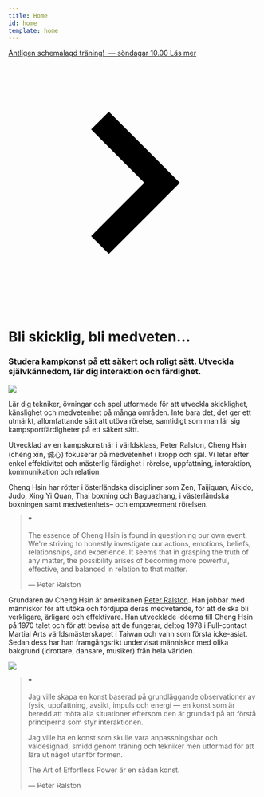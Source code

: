 ```yaml
---
title: Home
id: home
template: home
---
```

<div class="max-w-2xl mx-auto text-center py-4 lg:px-4 -mt-8">
    <a href="/training" class="no-underline">
        <div class="px-4 py-2 bg-indigo-600 items-center text-indigo-100 leading-none rounded rounded-full flex lg:inline-flex shadow-md">
            <span class="inline-block font-semibold mr-4 text-left flex-auto text-center sm:text-left leading-snug flex flex-wrap justify-center">
                <span>Äntligen schemalagd träning!</span> <span>&nbsp;&mdash; söndagar 10.00</span>
            </span>
            <span class="flex rounded sm:rounded-full bg-green-100 uppercase px-2 py-1 text-xs font-bold mr-3 text-green-500">Läs mer</span>
            <svg class="fill-current opacity-75 h-6 w-6" xmlns="http://www.w3.org/2000/svg" viewBox="0 0 20 20">
                <path d="M12.95 10.707l.707-.707L8 4.343 6.586 5.757 10.828 10l-4.242 4.243L8 15.657l4.95-4.95z"/></svg>
        </div>
    </a>
</div>

<h1 class="text-indigo-900 text-center mt-6">Bli skicklig, bli medveten&hellip;</h1>
<h3 class="text-indigo-900 text-center lg:mx-16">
    Studera kampkonst på ett säkert och roligt sätt.
    Utveckla självkännedom, lär dig interaktion och färdighet.
</h3>

<div class="flow-root">
    <img src="/assets/Image-51.png" class="w-64 mx-auto sm:mx-0 sm:float-right sm:ml-8 mb-2 shadow-md p-2 bg-gray-200">
    <p>
        Lär dig tekniker, övningar och spel utformade för att utveckla skicklighet, känslighet och medvetenhet på många områden.
        Inte bara det, det ger ett utmärkt, allomfattande sätt att utöva rörelse, samtidigt som man lär sig kampsportfärdigheter på ett säkert sätt.
    </p>
        Utvecklad av en kampskonstnär i världsklass, Peter Ralston, Cheng Hsin (chéng xīn, 诚心) fokuserar på medvetenhet i kropp och själ. Vi letar efter
        enkel effektivitet och mästerlig färdighet i rörelse, uppfattning, interaktion, kommunikation och relation.
    </p>
    <p>
        Cheng Hsin har rötter i österländska discipliner som Zen, Taijiquan, Aikido, Judo, Xing Yi Quan, Thai boxning och Baguazhang,
        i västerländska boxningen samt medvetenhets&ndash; och empowerment rörelsen.
    </p>
<blockquote class="mt-6 sm:ml-2 md:ml-8 md:mr-4 pl-4 md:pl-8 border-l border-indigo-400 italic relative">
    <span class="font-serif text-6xl text-indigo-600 opacity-50 absolute top-0 left-0 z-10" style="left: -0.2em; top: -0.5em;">❞</span>
    <p>
        The essence of Cheng Hsin is found in questioning our own event. We're striving to honestly investigate our actions,
        emotions, beliefs, relationships, and experience. It seems that in grasping the truth of any matter, the possibility arises
        of becoming more powerful, effective, and balanced in relation to that matter.
    </p>
    <span class="text-gray-600">&mdash; Peter Ralston</span>
</blockquote>
</div>

<div class="bg-green-100 shadow-lg px-4 py-8 my-6">
    <div class="flex flex-wrap justify-between items-top">
        <p class="-mt-2 flex-1">
            Grundaren av Cheng Hsin är amerikanen <a href="https://peterralston.com">Peter Ralston</a>. Han jobbar med
            människor för att utöka och fördjupa deras medvetande, för att de ska bli verkligare, ärligare och effektivare.
            Han utvecklade idéerna till Cheng Hsin på 1970 talet och för att bevisa att de fungerar, deltog 1978 i
            Full-contact Martial Arts världs&shy;mästerskapet i Taiwan och vann som första icke-asiat. Sedan dess har han framgångsrikt
            undervisat människor med olika bakgrund (idrottare, dansare, musiker) från hela världen.
        </p>
        <div class="w-full sm:w-64 sm:ml-4">
            <img src="/assets/Image-48.png" class="mb-4 shadow-md bg-green-200 p-2">
        </div>
    </div>
    <blockquote class="sm:ml-2 md:ml-8 md:mr-4 pl-4 md:pl-8 border-l border-indigo-400 italic relative">
        <span class="font-serif text-6xl text-indigo-600 opacity-50 absolute top-0 left-0 z-20" style="left: -0.2em; top: -0.5em;">❞</span>
        <p>
            Jag ville skapa en konst baserad på grundläggande observationer av fysik, uppfattning, avsikt, impuls och energi
            &mdash; en konst som är beredd att möta alla situationer eftersom den är grundad på att förstå principerna som styr interaktionen.
        <p>
            Jag ville ha en konst som skulle vara anpassningsbar och väldesignad, smidd genom träning och tekniker
            men utformad för att lära ut något utanför formen.
        </p>
        <p>
            The Art of Effortless Power är en sådan konst.
        </p>
        <span class="text-gray-600">&mdash; Peter Ralston</span>
    </blockquote>
</div>
